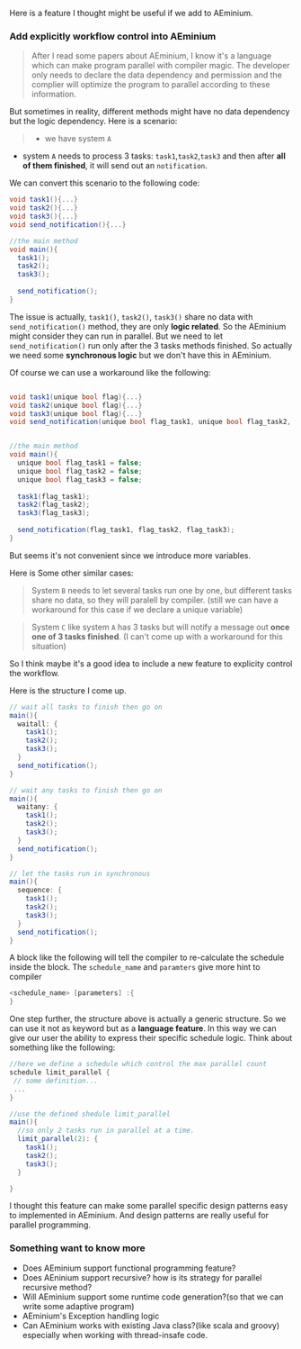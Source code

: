 Here is a feature I thought might be useful if we add to AEminium.

### Add explicitly workflow control into AEminium
> After I read some papers about AEminium, I know it's a language which can make program parallel with compiler magic. The developer only needs to declare the data dependency and permission and the complier will optimize the program to parallel according to these information. 

But sometimes in reality, different methods might have no data dependency but the logic dependency.
Here is a scenario:
> - we have system ```A```
- system ```A``` needs to process 3 tasks: ```task1```,```task2```,```task3``` and then after **all of them finished**, it will send out an ```notification```. 

We can convert this scenario to the following code:
```csharp
void task1(){...}
void task2(){...}
void task3(){...}
void send_notification(){...}

//the main method
void main(){
  task1();
  task2();
  task3();
  
  send_notification();
}
```
The issue is actually, ```task1()```, ```task2()```, ```task3()``` share no data with ```send_notification()``` method, they are only **logic related**. So 
the AEminium might consider they can run in parallel. But we need to let ```send_notification()``` run only after the 3 tasks methods finished. So actually we need some **synchronous logic** but we don't have this in AEminium.

Of course we can use a workaround like the following:
```csharp

void task1(unique bool flag){...}
void task2(unique bool flag){...}
void task3(unique bool flag){...}
void send_notification(unique bool flag_task1, unique bool flag_task2, unique bool flag_task3){...}


//the main method
void main(){
  unique bool flag_task1 = false;
  unique bool flag_task2 = false;
  unique bool flag_task3 = false;
  
  task1(flag_task1);
  task2(flag_task2);
  task3(flag_task3);
  
  send_notification(flag_task1, flag_task2, flag_task3);
}
```
But seems it's not convenient since we introduce more variables.

Here is Some other similar cases:
> System ```B``` needs to let several tasks run one by one, but different tasks share no data, so they will paralell by compiler. (still we can have a workaround for this case if we declare a unique variable)

> System ```C``` like system ```A``` has 3 tasks but will notify a message out  **once one of 3 tasks finished**. (I can't come up with a workaround for this situation)

So I think maybe it's a good idea to include a new feature to explicity control the workflow.

Here is the structure I come up.
```csharp
// wait all tasks to finish then go on
main(){
  waitall: {
    task1();
    task2();
    task3();
  }
  send_notification();
}

// wait any tasks to finish then go on
main(){
  waitany: {
    task1();
    task2();
    task3();
  }
  send_notification();
}

// let the tasks run in synchronous
main(){
  sequence: {
    task1();
    task2();
    task3();
  }
  send_notification();
}
```
A block like the following will tell the compiler to re-calculate the schedule inside the block. The ```schedule_name``` and ```paramters``` give more hint to compiler
```csharp
<schedule_name> [parameters] :{
}
```
One step further, the structure above is actually a generic structure. So we can use it not as keyword but as a **language feature**.
In this way we can give our user the ability to express their specific schedule logic. Think about something like the following:
```csharp
//here we define a schedule which control the max parallel count
schedule limit_parallel {
 // some definition...
 ...
}

//use the defined shedule limit_parallel
main(){
  //so only 2 tasks run in parallel at a time.
  limit_parallel(2): {
    task1();
    task2();
    task3();
  }

}
```
I thought this feature can make some parallel specific design patterns easy to implemented in AEminium. And design patterns are really useful for parallel programming.  

### Something want to know more
- Does AEminium support functional programming feature?
- Does AEninium support recursive? how is its strategy for parallel recursive method?
- Will AEminium support some runtime code generation?(so that we can write some adaptive program) 
- AEminium's Exception handling logic
- Can AEminium works with existing Java class?(like scala and groovy) especially when working with thread-insafe code.



 
